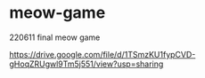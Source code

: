 # meow-game
220611 final meow game

https://drive.google.com/file/d/1TSmzKU1fypCVD-gHoqZRUgwl9Tm5j551/view?usp=sharing
